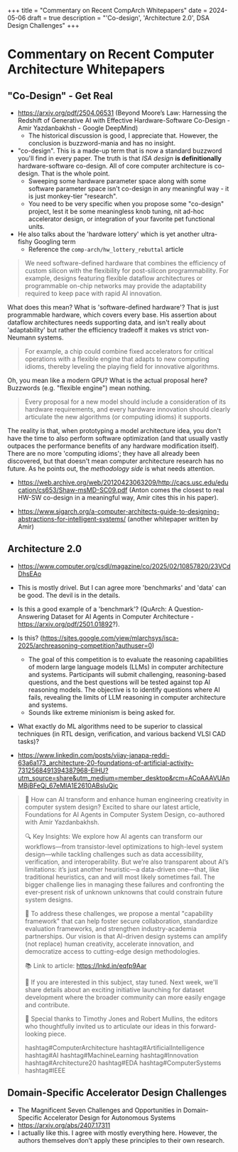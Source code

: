 +++
title = "Commentary on Recent CompArch Whitepapers"
date = 2024-05-06
draft = true
description = "'Co-design', 'Architecture 2.0', DSA Design Challenges"
+++

# Commentary on Recent Computer Architecture Whitepapers

## "Co-Design" - Get Real

- https://arxiv.org/pdf/2504.06531 (Beyond Moore’s Law: Harnessing the Redshift of Generative AI with Effective Hardware-Software Co-Design - Amir Yazdanbakhsh - Google DeepMind)
  - The historical discussion is good, I appreciate that. However, the conclusion is buzzword-mania and has no insight.
- "co-design". This is a made-up term that is now a standard buzzword you'll find in every paper. The truth is that *ISA design* **is definitionally** hardware-software co-design. All of core computer architecture is co-design. That is the whole point.
  - Sweeping some hardware parameter space along with some software parameter space isn't co-design in any meaningful way - it is just monkey-tier "research".
  - You need to be very specific when you propose some "co-design" project, lest it be some meaningless knob tuning, nit ad-hoc accelerator design, or integration of your favorite pet functional units.
- He also talks about the 'hardware lottery' which is yet another ultra-fishy Googling term
  - Reference the `comp-arch/hw_lottery_rebuttal` article

> We need software-defined hardware that combines the efficiency of custom silicon with the flexibility for post-silicon programmability. For example, designs featuring flexible dataflow architectures or programmable on-chip networks may provide the adaptability required to keep pace with rapid AI innovation.

What does this mean? What is 'software-defined hardware'? That is just programmable hardware, which covers every base. His assertion about dataflow architectures needs supporting data, and isn't really about 'adaptability' but rather the efficiency tradeoff it makes vs strict von-Neumann systems.

> For example, a chip could combine fixed accelerators for critical operations with a flexible engine that adapts to new computing idioms, thereby leveling the playing field for innovative algorithms.

Oh, you mean like a modern GPU? What is the actual proposal here? Buzzwords (e.g. "flexible engine") mean nothing.

> Every proposal for a new model should include a consideration of its hardware requirements, and every hardware innovation should clearly articulate the new algorithms (or computing idioms) it supports.

The reality is that, when prototyping a model architecture idea, you don't have the time to also perform software optimization (and that usually vastly outpaces the performance benefits of any hardware modification itself). There are no more 'computing idioms'; they have all already been discovered, but that doesn't mean computer architecture research has no future. As he points out, the *methodology side* is what needs attention.

- https://web.archive.org/web/20120423063209/http://cacs.usc.edu/education/cs653/Shaw-msMD-SC09.pdf (Anton comes the closest to real HW-SW co-design in a meaningful way, Amir cites this in his paper).

- https://www.sigarch.org/a-computer-architects-guide-to-designing-abstractions-for-intelligent-systems/ (another whitepaper written by Amir)

## Architecture 2.0

- https://www.computer.org/csdl/magazine/co/2025/02/10857820/23VCdDhsEAo
- This is mostly drivel. But I can agree more 'benchmarks' and 'data' can be good. The devil is in the details.
- Is this a good example of a 'benchmark'? (QuArch: A Question-Answering Dataset for AI Agents in Computer Architecture - https://arxiv.org/pdf/2501.01892?).
- Is this? (https://sites.google.com/view/mlarchsys/isca-2025/archreasoning-competition?authuser=0)
  - The goal of this competition is to evaluate the reasoning capabilities of modern large language models (LLMs) in computer architecture and systems. Participants will submit challenging, reasoning-based questions, and the best questions will be tested against top AI reasoning models. The objective is to identify questions where AI fails, revealing the limits of LLM reasoning in computer architecture and systems.
  - Sounds like extreme minionism is being asked for.
- What exactly do ML algorithms need to be superior to classical techniques (in RTL design, verification, and various backend VLSI CAD tasks)?

- https://www.linkedin.com/posts/vijay-janapa-reddi-63a6a173_architecture-20-foundations-of-artificial-activity-7312568491394387968-ElHU?utm_source=share&utm_medium=member_desktop&rcm=ACoAAAVUAnMBjBFeQj_67eMIA1E2610ABsluQic

> 🎉 How can AI transform and enhance human engineering creativity in computer system design? Excited to share our latest article, Foundations for AI Agents in Computer System Design, co-authored with Amir Yazdanbakhsh.
>
> 🔍 Key Insights: We explore how AI agents can transform our workflows—from transistor-level optimizations to high-level system design—while tackling challenges such as data accessibility, verification, and interoperability. But we’re also transparent about AI’s limitations: it’s just another heuristic—a data-driven one—that, like traditional heuristics, can and will most likely sometimes fail. The bigger challenge lies in managing these failures and confronting the ever-present risk of unknown unknowns that could constrain future system designs.
>
> 🔗 To address these challenges, we propose a mental "capability framework" that can help foster secure collaboration, standardize evaluation frameworks, and strengthen industry-academia partnerships. Our vision is that AI-driven design systems can amplify (not replace) human creativity, accelerate innovation, and democratize access to cutting-edge design methodologies.
>
> 📚 Link to article: https://lnkd.in/eqfp9Aar
>
> 🌟 If you are interested in this subject, stay tuned. Next week, we'll share details about an exciting initiative launching for dataset development where the broader community can more easily engage and contribute.
>
> 🙏 Special thanks to Timothy Jones and Robert Mullins, the editors who thoughtfully invited us to articulate our ideas in this forward-looking piece.
>
> hashtag#ComputerArchitecture hashtag#ArtificialIntelligence hashtag#AI hashtag#MachineLearning hashtag#Innovation hashtag#Architecture20 hashtag#EDA hashtag#ComputerSystems hashtag#IEEE

## Domain-Specific Accelerator Design Challenges

- The Magnificent Seven Challenges and Opportunities in Domain-Specific Accelerator Design for Autonomous Systems
- https://arxiv.org/abs/2407.17311
- I actually like this. I agree with mostly everything here. However, the authors themselves don't apply these principles to their own research.
